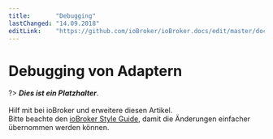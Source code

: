 ```yaml
---
title:       "Debugging"
lastChanged: "14.09.2018"
editLink:    "https://github.com/ioBroker/ioBroker.docs/edit/master/docs/dev/adapterdebug.md"
---
```


# Debugging von Adaptern

?> ***Dies ist ein Platzhalter***.
   <br><br>
   Hilf mit bei ioBroker und erweitere diesen Artikel.  
   Bitte beachte den [ioBroker Style Guide](community/styleguidedoc), 
   damit die Änderungen einfacher übernommen werden können.
